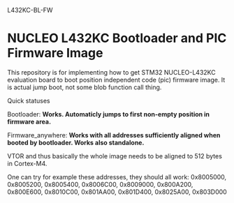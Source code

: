 L432KC-BL-FW

# NUCLEO L432KC Bootloader and PIC Firmware Image

This repository is for implementing how to get STM32 NUCLEO-L432KC evaluation board to boot position independent code (pic) firmware image. It is actual jump boot, not some blob function call thing.

Quick statuses

Bootloader: **Works. Automaticly jumps to first non-empty position in firmware area.**

Firmware_anywhere: **Works with all addresses sufficiently aligned when booted by bootloader. Works also standalone.**

VTOR and thus basically the whole image needs to be aligned to 512 bytes in Cortex-M4.

One can try for example these addresses, they should all work:  0x8005000, 0x8005200,
0x8005400, 0x8006C00, 0x8009000, 0x800A200, 0x800E600, 0x8010C00, 0x801AA00, 0x801D400,
0x8025A00, 0x803D000
